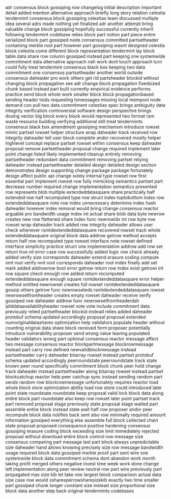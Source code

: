 adr consensus block gossiping row changelog initial description important detail added mention alternative approach briefly long story relation celestia tendermint consensus block gossiping celestias team discussed multiple idea several adrs made nothing yet finalized adr another attempt bring valuable change block gossiping hopefully successful currently inherit following tendermint codebase relies block part notion part piece entire serialized block part gossiped node consensus committed partsetheader containing merkle root part however part gossiping wasnt designed celestia block celestia come different block representation tendermint lay block table data share row column gossiped instead part keeping one systemwide commitment data alternative approach nah work dont touch approach turn could fully treat tendermint consensus black box keeping two data commitment one consensus partsetheader another world outside consensus daheader pro work others get rid partsheader blockid without changing block propagation see adr change block propagation fixedsized chunk based instead part built currently empirical evidence performs practice send block whole work smaller block block propagationbased sending header txids requesting txmessages missing local mempool node demand con pull two data commitment celestias spec brings ambiguity data integrity verification controversial software design perspective brings dosing vector big block every block would represented two format ram waste resource building verifying additional still treat tendermints consensus black box amendment gossiping mechanism introduce rowset mimic partset rowset helper structure wrap daheader track received row integrity daheader tell user block complete andor recovered mostly helper highlevel concept replace partset rowset within consensus keep daheader proposal remove partsetheader proposal change required implement later point change listed likely implemented cleanup entirely removing partsetheader redundant data commitment removing partset relying daheader instead partsetheader detailed design detailed design section demonstrates design supporting change package package fortunately design affect public api change solely internal type rowset row first essential part implement rowset row fully mimicking semantics partset part decrease number required change implementation semantics presented row represents blob multiple extendeddatasquare share practically half extended row half recomputed type row struct index toptobottom index row extendeddatasquare note row index unnecessary determine index hash daheader however index removal would bring change consensus reactor arguable pro bandwidth usage index int actual share blob data byte newrow creates new row flattened share index func newrowidx int row byte row rowset wrap daheader track added row integrity daheader allows user check whenever rsmtdextendeddatasquare recovered rowset track whole extendeddatasquare original block data addrow getrow method accepts return half row recomputed type rowset interface note rowset defined interface simplicity practice struct one implementation addrow add row set return true nil error case row successfully added logic row check already added verify size corresponds daheader extend erasure coding compute nmt root verify nmt root corresponds daheader root index finally add set mark added addrowrow bool error getrow return row index exist getrowi int row square check enough row added return recomputed extendeddatasquare enough square rsmtdextendeddatasquare error helper method omitted newrowset creates full rowset rsmtdextendeddatasquare gossip others getrow func newrowseteds rsmtdextendeddatasquare rowset newrowsetfromheader creates empty rowset daheader receive verify gossiped row daheader addrow func newrowsetfromheaderdah iplddataavailabilityheader rowset vote vote include commitment data previously relied partsetheader blockid instead relies added daheader protobuf schema updated accordingly proposal proposal extended numoriginaldatashares optimization help validators populate header without counting original data share block received form proposer potentially introduce vulnerability proposer send wrong value leaving populated header validators wrong part optional consensus reactor message affect two message consensus reactor blockpartmessage blockrowmessage instead part carry row defined newvalidblockmessage instead partsetheader carry daheader bitarray rowset instead partset protobuf schema updated accordingly peerroundstate peerroundstate track state known peer round specifically commitment block chunk peer hold change track daheader instead partsetheader along bitarray rowset instead partset blockcatchup reactor help peer catchup sync instead sending random part sends random row blockrowmessage unfortunately requires reactor load whole block store optimization ability load row store could introduced later point state roundstate roundstate keep proposal valid lock block data along entire block part roundstate also keep row rowset later point partset track part removed proposal stage previously state proposal stage waited part assemble entire block instead state wait half row proposer andor peer recompute block data notifies back sent also row minimally required amount information gossiped everything else assemble full block collected chain state proposal proposed consequence positive hardening consensus gossiping erasure coding block exceeding size limit immediately rejected proposal without download entire block control row message size consensus comparing part message last part block always unpredictable size daheader hand allows knowing precisely size row message bandwidth usage required block data gossiped merkle proof part sent wire one systemwide block data commitment schema dont abandon work month taking profit merged others negative invest time week work done change left implementation along peer review neutral row part wire previously part propagated max size kib let take row largest block comparison actual data size case row would xsharesperrowsharesizekib exactly two time smaller part gossiped chunk longer constant size instead size proportional size block data another step back original tendermints codebases